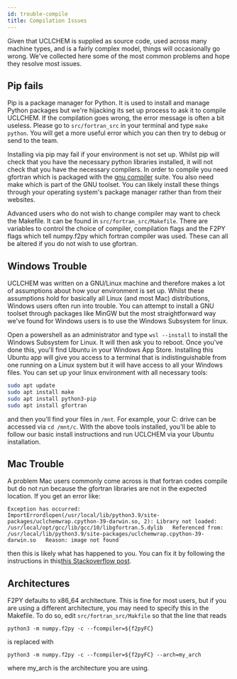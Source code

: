 ```yaml
---
id: trouble-compile
title: Compilation Issues
---
```


Given that UCLCHEM is supplied as source code, used across many machine types, and is a fairly complex model, things will occasionally go wrong. We've collected here some of the most common problems and hope they resolve most issues.

## Pip fails
Pip is a package manager for Python. It is used to install and manage Python packages but we're hijacking its set up process to ask it to compile UCLCHEM. If the compilation goes wrong, the error message is often a bit useless. Please go to `src/fortran_src` in your terminal and type `make python`. You will get a more useful error which you can then try to debug or send to the team.

Installing via pip may fail if your environment is not set up. Whilst pip will check that you have the necessary python libraries installed, it will not check that you have the necessary compilers. In order to compile you need gfortran which is packaged with the [gnu compiler](https://gcc.gnu.org/) suite. You also need make which is part of the GNU toolset. You can likely install these things through your operating system's package manager rather than from their websites.

Advanced users who do not wish to change compiler may want to check the Makefile. It can be found in `src/fortran_src/Makefile`. There are variables to control the choice of compiler, compilation flags and the F2PY flags which tell numpy.f2py which fortran compiler was used. These can all be altered if you do not wish to use gfortran.

## Windows Trouble
UCLCHEM was written on a GNU/Linux machine and therefore makes a lot of assumptions about how your environment is set up. Whilst these assumptions hold for basically all Linux (and most Mac) distributions, Windows users often run into trouble. You can attempt to install a GNU toolset through packages like MinGW but the most straightforward way we've found for Windows users is to use the Windows Subsystem for linux.

Open a powershell as an administrator and type `wsl --install` to install the Windows Subsystem for Linux. It will then ask you to reboot. Once you've done this, you'll find Ubuntu in your Windows App Store. Installing this Ubuntu app will give you access to a terminal that is indistinguishable from one running on a Linux system but it will have access to all your Windows files. You can set up your linux environment with all necessary tools:

```bash
sudo apt update
sudo apt install make
sudo apt install python3-pip
sudo apt install gfortran
```

and then you'll find your files in `/mnt`. For example, your C: drive can be accessed via `cd /mnt/c`. With the above tools installed, you'll be able to follow our basic install instructions and run UCLCHEM via your Ubuntu installation.

## Mac Trouble
A problem Mac users commonly come across is that fortran codes compile but do not run because the gfortran libraries are not in the expected location. If you get an error like:
```
Exception has occurred: ImportErrordlopen(/usr/local/lib/python3.9/site-packages/uclchemwrap.cpython-39-darwin.so, 2): Library not loaded: /usr/local/opt/gcc/lib/gcc/10/libgfortran.5.dylib   Referenced from: /usr/local/lib/python3.9/site-packages/uclchemwrap.cpython-39-darwin.so   Reason: image not found
```
then this is likely what has happened to you. You can fix it by following the instructions in this[this Stackoverflow post](https://stackoverflow.com/questions/57207357/dyld-library-not-loaded-usr-local-gfortran-lib-libgfortran-3-dylib-reason-im). 

## Architectures
F2PY defaults to x86_64 architecture. This is fine for most users, but if you are using a different architecture, you may need to specify this in the Makefile. To do so, edit `src/fortran_src/Makfile` so that the line that reads

```
python3 -m numpy.f2py -c --fcompiler=${f2pyFC}
```
is replaced with

```
python3 -m numpy.f2py -c --fcompiler=${f2pyFC} --arch=my_arch
```

where my_arch is the architecture you are using.